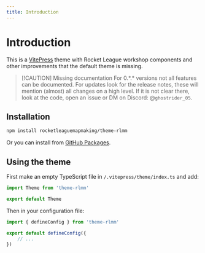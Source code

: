 ```yaml
---
title: Introduction
---
```


# Introduction

This is a [VitePress](https://vitepress.dev) theme with Rocket League workshop components and other improvements that the default theme is missing.

> [!CAUTION] Missing documentation
> For 0.\*.\* versions not all features can be documented. For updates look for the release notes, these will mention (almost) all changes on a high level. If it is not clear there, look at the code, open an issue or DM on Discord: @`ghostrider_05`.

## Installation

```sh
npm install rocketleaguemapmaking/theme-rlmm
```

Or you can install from [GitHub Packages](https://github.com/RocketLeagueMapmaking/theme-rlmm/pkgs/npm/theme-rlmm).

## Using the theme

First make an empty TypeScript file in `/.vitepress/theme/index.ts` and add:

```ts
import Theme from 'theme-rlmm'

export default Theme
```

Then in your configuration file:

```ts
import { defineConfig } from 'theme-rlmm'

export default defineConfig({
    // ...
})
```
